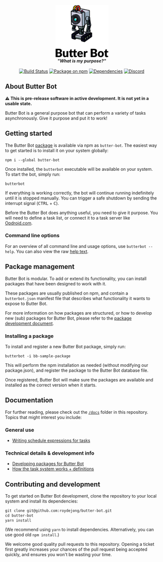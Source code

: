 <p align="center">
 <img src="https://github.com/roydejong/butter-bot/raw/master/etc/Butter_Robot+text.sm.png" alt="Butter Bot" width="175"><br />
 <strong><em>"What is my purpose?"<br /><br /></em></strong>
 <a href="https://travis-ci.org/roydejong/butter-bot"><img src="https://img.shields.io/travis/roydejong/butter-bot.svg" alt="Build Status"></a>
 <a href="https://www.npmjs.com/package/butter-bot"><img src="https://img.shields.io/npm/v/butter-bot.svg" alt="Package on npm"></a>
 <a href="https://david-dm.org/roydejong/butter-bot"><img src="https://img.shields.io/david/roydejong/butter-bot.svg" alt="Dependencies"></a>
 <a href="https://discord.gg/hGKZCxm"><img src="https://img.shields.io/discord/466643105412808725.svg" alt="Discord"></a>
</p>

## About Butter Bot

**⚠️ This is pre-release software in active development. It is not yet in a usable state.**

Butter Bot is a general purpose bot that can perform a variety of tasks asynchronously. Give it purpose and put it to work!

## Getting started

The Butter Bot [package](https://www.npmjs.com/package/butter-bot) is available via npm as `butter-bot`. The easiest way to get started is to install it on your system globally:

    npm i --global butter-bot  

Once installed, the `butterbot` executable will be available on your system. To start the bot, simply run:

    butterbot

If everything is working correctly, the bot will continue running indefinitely until it is stopped manually. You can trigger a safe shutdown by sending the interrupt signal (<kbd>CTRL</kbd> + <kbd>C</kbd>).

Before the Butter Bot does anything useful, you need to give it purpose. You will need to define a task list, or connect it to a task server like [Opdroid.com](https://www.opdroid.com).

### Command line options

For an overview of all command line and usage options, use `butterbot --help`. You can also view the raw [help text](etc/help+usage.txt).

## Package management

Butter Bot is modular. To add or extend its functionality, you can install packages that have been designed to work with it.

These packages are usually published on npm, and contain a `butterbot.json` manifest file that describes what functionality it wants to expose to Butter Bot.

For more information on how packages are structured, or how to develop new (sub) packages for Butter Bot, please refer to the [package development document](docs/package-development.md).

### Installing a package

To install and register a new Butter Bot package, simply run:

    butterbot -i bb-sample-package
 
This will perform the npm installation as needed (without modifying our package.json), and register the package to the Butter Bot database file.

 Once registered, Butter Bot will make sure the packages are available and installed as the correct version when it starts.

## Documentation

For further reading, please check out the [`/docs`](./docs) folder in this repository. Topics that might interest you include:

### General use

- [Writing schedule expressions for tasks](./docs/schedule-expressions.md)

### Technical details & development info

- [Developing packages for Butter Bot](./docs/package-development.md)
- [How the task system works + definitions](./docs/tasks+scheduling.md)
 
## Contributing and development

To get started on Butter Bot development, clone the repository to your local system and install its dependencies:

    git clone git@github.com:roydejong/butter-bot.git
    cd butter-bot
    yarn install
     
(We recommend using `yarn` to install dependencies. Alternatively, you can use good old `npm install`.)

We welcome good quality pull requests to this repository. Opening a ticket first greatly increases your chances of the pull request being accepted quickly, and ensures you won't be wasting your time.
